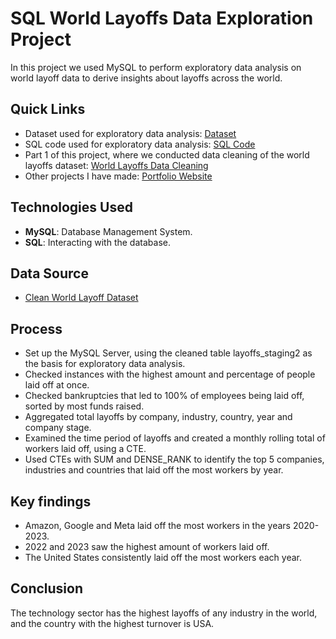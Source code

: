 # SQL World Layoffs Data Exploration Project
In this project we used MySQL to perform exploratory data analysis on world layoff data to derive insights about layoffs across the world.

## Quick Links
- Dataset used for exploratory data analysis: [Dataset](clean_world_layoffs_dataset.csv)
- SQL code used for exploratory data analysis: [SQL Code](world_layoffs_exploratory_data_analysis_project.sql)
- Part 1 of this project, where we conducted data cleaning of the world layoffs dataset: [World Layoffs Data Cleaning](https://github.com/LucasHoffSchmidt/SQL_World_Layoffs_Data_Cleaning_Project)
- Other projects I have made: [Portfolio Website](https://lucashoffschmidt.github.io/)

## Technologies Used
- **MySQL**: Database Management System.
- **SQL**: Interacting with the database.

## Data Source
- [Clean World Layoff Dataset](clean_world_layoffs_dataset.csv)

## Process
  - Set up the MySQL Server, using the cleaned table layoffs_staging2 as the basis for exploratory data analysis.
  - Checked instances with the highest amount and percentage of people laid off at once.
  - Checked bankruptcies that led to 100% of employees being laid off, sorted by most funds raised.
  - Aggregated total layoffs by company, industry, country, year and company stage.
  - Examined the time period of layoffs and created a monthly rolling total of workers laid off, using a CTE.
  - Used CTEs with SUM and DENSE_RANK to identify the top 5 companies, industries and countries that laid off the most workers by year. 

## Key findings
- Amazon, Google and Meta laid off the most workers in the years 2020-2023.
- 2022 and 2023 saw the highest amount of workers laid off.
- The United States consistently laid off the most workers each year.

## Conclusion
The technology sector has the highest layoffs of any industry in the world, and the country with the highest turnover is USA.  
